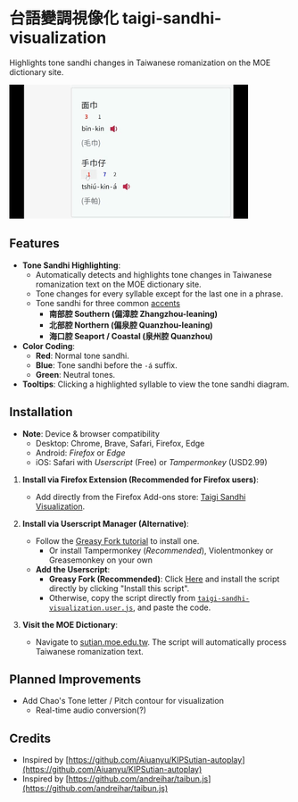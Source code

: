 # 台語變調視像化 taigi-sandhi-visualization

Highlights tone sandhi changes in Taiwanese romanization on the MOE dictionary site.

![example](https://raw.githubusercontent.com/hey0wing/taigi-sandhi-visualization/main/readme/example.gif)

## Features

- **Tone Sandhi Highlighting**: 
    - Automatically detects and highlights tone changes in Taiwanese romanization text on the MOE dictionary site.
    - Tone changes for every syllable except for the last one in a phrase.
    - Tone sandhi for three common [accents](https://zh.wikipedia.org/zh-hk/閩南語音系#一般聲調)
        - **南部腔 Southern (偏漳腔 Zhangzhou-leaning)**
        - **北部腔 Northern (偏泉腔 Quanzhou-leaning)**
        - **海口腔 Seaport / Coastal (泉州腔 Quanzhou)**
- **Color Coding**:
    - **Red**: Normal tone sandhi.
    - **Blue**: Tone sandhi before the `-á` suffix.
    - **Green**: Neutral tones.
- **Tooltips**: Clicking a highlighted syllable to view the tone sandhi diagram.

## Installation

- **Note**: Device & browser compatibility
    - Desktop: Chrome, Brave, Safari, Firefox, Edge
    - Android: *Firefox* or *Edge*
    - iOS: Safari with *Userscript* (Free) or *Tampermonkey* (USD2.99)

1. **Install via Firefox Extension (Recommended for Firefox users)**:
    - Add directly from the Firefox Add-ons store: [Taigi Sandhi Visualization](https://addons.mozilla.org/en-US/firefox/addon/taigi-sandhi-visualization/).

2. **Install via Userscript Manager (Alternative)**:
    - Follow the [Greasy Fork tutorial](https://greasyfork.org/en/help/installing-user-scripts) to install one.
        - Or install Tampermonkey (*Recommended*), Violentmonkey or Greasemonkey on your own
    -  **Add the Userscript**:
        - **Greasy Fork (Recommended)**: Click [Here](https://greasyfork.org/en/scripts/545891-taigi-sandhi-visualization) and install the script directly by clicking "Install this script".
        - Otherwise, copy the script directly from [`taigi-sandhi-visualization.user.js`](https://raw.githubusercontent.com/hey0wing/taigi-sandhi-visualization/main/taigi-sandhi-visualization.user.js), and paste the code.
3. **Visit the MOE Dictionary**:
    - Navigate to [sutian.moe.edu.tw](https://sutian.moe.edu.tw/). The script will automatically process Taiwanese romanization text.

## Planned Improvements

- Add Chao's Tone letter / Pitch contour for visualization
    - Real-time audio conversion(?)

## Credits

- Inspired by [https://github.com/Aiuanyu/KIPSutian-autoplay](https://github.com/Aiuanyu/KIPSutian-autoplay)
- Inspired by [https://github.com/andreihar/taibun.js](https://github.com/andreihar/taibun.js)